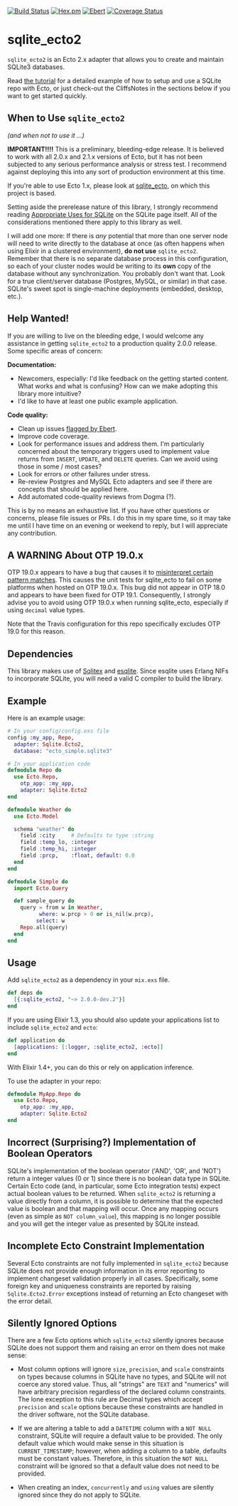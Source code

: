 [![Build Status](https://travis-ci.org/scouten/sqlite_ecto2.svg?branch=master "Build Status")](https://travis-ci.org/scouten/sqlite_ecto2)
[![Hex.pm](https://img.shields.io/hexpm/v/sqlite_ecto2.svg)](https://hex.pm/packages/sqlite_ecto2)
[![Ebert](https://ebertapp.io/github/scouten/sqlite_ecto2.svg)](https://ebertapp.io/github/scouten/sqlite_ecto2)
[![Coverage Status](https://coveralls.io/repos/github/scouten/sqlite_ecto2/badge.svg?branch=master)](https://coveralls.io/github/scouten/sqlite_ecto2?branch=master)

# sqlite_ecto2

`sqlite_ecto2` is an Ecto 2.x adapter that allows you to create and maintain SQLite3 databases.

Read [the tutorial](./docs/tutorial.md) for a detailed example of how to setup and use a SQLite repo with Ecto, or just check-out the CliffsNotes in the sections below if you want to get started quickly.


## When to Use `sqlite_ecto2`

*(and when not to use it ...)*

**IMPORTANT!!!!** This is a preliminary, bleeding-edge release. It is believed to work with all 2.0.x and 2.1.x versions of Ecto, but it has not been subjected to any serious performance analysis or stress test. I recommend against deploying this into any sort of production environment at this time.

If you're able to use Ecto 1.x, please look at [sqlite_ecto](https://github.com/jazzyb/sqlite_ecto), on which this project is based.

Setting aside the prerelease nature of this library, I strongly recommend reading [Appropriate Uses for SQLite](https://sqlite.org/whentouse.html) on the SQLite page itself. All of the considerations mentioned there apply to this library as well.

I will add one more: If there is *any* potential that more than one server node will need to write directly to the database at once (as often happens when using Elixir in a clustered environment), **do not use** `sqlite_ecto2`. Remember that there is no separate database process in this configuration, so each of your cluster nodes would be writing to its **own** copy of the database without any synchronization. You probably don't want that. Look for a true client/server database (Postgres, MySQL, or similar) in that case. SQLite's sweet spot is single-machine deployments (embedded, desktop, etc.).


## Help Wanted!

If you are willing to live on the bleeding edge, I would welcome any assistance in getting `sqlite_ecto2` to a production quality 2.0.0 release. Some specific areas of concern:

**Documentation:**

* Newcomers, especially: I'd like feedback on the getting started content. What works and what is confusing? How can we make adopting this library more intuitive?
* I'd like to have at least one public example application.

**Code quality:**

* Clean up issues [flagged by Ebert](https://ebertapp.io/github/scouten/sqlite_ecto2).
* Improve code coverage.
* Look for performance issues and address them. I'm particularly concerned about the temporary triggers used to implement value returns from `INSERT`, `UPDATE`, and `DELETE` queries. Can we avoid using those in some / most cases?
* Look for errors or other failures under stress.
* Re-review Postgres and MySQL Ecto adapters and see if there are concepts that should be applied here.
* Add automated code-quality reviews from Dogma (?).

This is by no means an exhaustive list. If you have other questions or concerns, please file issues or PRs. I do this in my spare time, so it may take me until I have time on an evening or weekend to reply, but I will appreciate any contribution.


## A WARNING About OTP 19.0.x

OTP 19.0.x appears to have a bug that causes it to [misinterpret certain pattern matches](https://github.com/elixir-lang/elixir/issues/5586). This causes the unit tests for sqlite_ecto to fail on some platforms when hosted on OTP 19.0.x. This bug did not appear in OTP 18.0 and appears to have been fixed for OTP 19.1. Consequently, I strongly advise you to avoid using OTP 19.0.x when running sqlite_ecto, especially if using `decimal` value types.

Note that the Travis configuration for this repo specifically excludes OTP 19.0 for this reason.

## Dependencies

This library makes use of [Sqlitex](https://github.com/mmmries/sqlitex) and [esqlite](https://github.com/mmzeeman/esqlite).  Since esqlite uses Erlang NIFs to incorporate SQLite, you will need a valid C compiler to build the library.

## Example

Here is an example usage:

```elixir
# In your config/config.exs file
config :my_app, Repo,
  adapter: Sqlite.Ecto2,
  database: "ecto_simple.sqlite3"

# In your application code
defmodule Repo do
  use Ecto.Repo,
    otp_app: :my_app,
    adapter: Sqlite.Ecto2
end

defmodule Weather do
  use Ecto.Model

  schema "weather" do
    field :city     # Defaults to type :string
    field :temp_lo, :integer
    field :temp_hi, :integer
    field :prcp,    :float, default: 0.0
  end
end

defmodule Simple do
  import Ecto.Query

  def sample_query do
    query = from w in Weather,
          where: w.prcp > 0 or is_nil(w.prcp),
         select: w
    Repo.all(query)
  end
end
```

## Usage

Add `sqlite_ecto2` as a dependency in your `mix.exs` file.

```elixir
def deps do
  [{:sqlite_ecto2, "~> 2.0.0-dev.2"}]
end
```

If you are using Elixir 1.3, you should also update your applications list to include `sqlite_ecto2` and `ecto`:

```elixir
def application do
  [applications: [:logger, :sqlite_ecto2, :ecto]]
end
```

With Elixir 1.4+, you can do this or rely on application inference.

To use the adapter in your repo:

```elixir
defmodule MyApp.Repo do
  use Ecto.Repo,
    otp_app: :my_app,
    adapter: Sqlite.Ecto2
end
```

## Incorrect (Surprising?) Implementation of Boolean Operators

SQLite's implementation of the boolean operator ('AND', 'OR', and 'NOT') return a integer values (0 or 1) since there is no boolean data type in SQLite. Certain Ecto code (and, in particular, some Ecto integration tests) expect actual boolean values to be returned. When `sqlite_ecto2` is returning a value directly from a column, it is possible to determine that the expected value is boolean and that mapping will occur. Once any mapping occurs (even as simple as `NOT column_value`), this mapping is no longer possible and you will get the integer value as presented by SQLite instead.

## Incomplete Ecto Constraint Implementation

Several Ecto constraints are not fully implemented in `sqlite_ecto2` because SQLite does not provide enough information in its error reporting to implement changeset validation properly in all cases. Specifically, some foreign key and uniqueness constraints are reported by raising `Sqlite.Ecto2.Error` exceptions instead of returning an Ecto changeset with the error detail.

## Silently Ignored Options

There are a few Ecto options which `sqlite_ecto2` silently ignores because SQLite does not support them and raising an error on them does not make sense:

* Most column options will ignore `size`, `precision`, and `scale` constraints on types because columns in SQLite have no types, and SQLite will not coerce any stored value. Thus, all "strings" are `TEXT` and "numerics" will have arbitrary precision regardless of the declared column constraints. The lone exception to this rule are Decimal types which accept `precision` and `scale` options because these constraints are handled in the driver software, not the SQLite database.

* If we are altering a table to add a `DATETIME` column with a `NOT NULL` constraint, SQLite will require a default value to be provided. The only default value which would make sense in this situation is `CURRENT_TIMESTAMP`; however, when adding a column to a table, defaults must be constant values. Therefore, in this situation the `NOT NULL` constraint will be ignored so that a default value does not need to be provided.

* When creating an index, `concurrently` and `using` values are silently ignored since they do not apply to SQLite.
